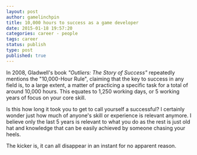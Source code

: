 ```yaml
---
layout: post
author: gamelinchpin
title: 10,000 hours to success as a game developer
date: 2015-01-18 19:57:20
categories: career - people
tags: career
status: publish
type: post
published: true
---
```

In 2008, Gladwell's book *"Outliers: The Story of Success"* repeatedly mentions the "10,000-Hour Rule", claiming that the key to success in any field is, to a large extent, a matter of practicing a specific task for a total of around 10,000 hours. This equates to 1,250 working days, or 5 working years of focus on your core skill.

Is this how long it took you to get to call yourself a successful? I
certainly wonder just how much of anyone's skill or experience is
relevant anymore. I believe only the last 5 years is relevant to what
you do as the rest is just old hat and knowledge that can be easily
achieved by someone chasing your heels.

The kicker is, it can all disappear in an instant for no apparent
reason.
